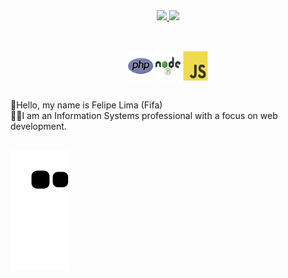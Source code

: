 <div align="center">
   <a href="https://github.com/devfelipelimabr">
    <img height="210em" src="https://github-readme-stats.vercel.app/api?username=devfelipelimabr&count_private=true&show_icons=true&theme=highcontrast" />
    <img height="210em" src="https://github-readme-stats.vercel.app/api/top-langs/?username=devfelipelimabr&layout=compact&langs_count=16&theme=highcontrast" /> 
   </a>
</div>

##

<div align="center" valign="top"><br/>

   <img align="center" alt="php" height="48" width="40" src="https://github.com/devicons/devicon/blob/master/icons/php/php-original.svg">
   <img align="center" alt="NODE" height="48" width="40" src="https://github.com/devicons/devicon/blob/master/icons/nodejs/nodejs-original-wordmark.svg">  
   <img align="center" alt="JS" height="48" width="40" src="https://github.com/devicons/devicon/blob/master/icons/javascript/javascript-original.svg">
  
</div>

##

👋Hello, my name is Felipe Lima (Fifa)<br/>
👨‍🎓I am an Information Systems professional with a focus on web development.<br/>
   
##

![snake svg](https://github.com/devfelipelimabr/devfelipelimabr/blob/output/github-contribution-grid-snake.svg)
